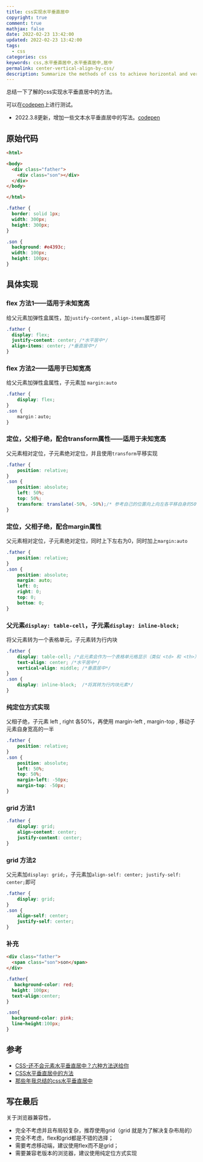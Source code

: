 ```yaml
---
title: css实现水平垂直居中
copyright: true
comment: true
mathjax: false
date: 2022-02-23 13:42:00
updated: 2022-02-23 13:42:00
tags:
  - css
categories: css
keywords: css,水平垂直居中,水平垂直居中,居中
permalink: center-vertical-align-by-css/
description: Summarize the methods of css to achieve horizontal and vertical centering.
---
```

总结一下了解的css实现水平垂直居中的方法。

可以在[codepen](https://codepen.io/xbuabc/pen/WNXyORe)上进行测试。

- 2022.3.8更新，增加一些文本水平垂直居中的写法。[codepen](https://codepen.io/xbuabc/pen/JjOqoLQ)
<!-- more -->
## 原始代码

```html
<html>

<body>
  <div class="father">
    <div class="son"></div>
  </div>
</body>

</html>
```

```css
.father {
  border: solid 1px;
  width: 300px;
  height: 300px;
}

.son {
  background: #e4393c;
  width: 100px;
  height: 100px;
}
```

## 具体实现

### flex 方法1——适用于未知宽高

给父元素加弹性盒属性，加`justify-content` , `align-items`属性即可

```css
.father {
  display: flex;
  justify-content: center; /*水平居中*/
  align-items: center; /*垂直居中*/
}
```

### flex 方法2——适用于已知宽高

给父元素加弹性盒属性，子元素加 `margin:auto`

```css
.father {
    display: flex;
}
.son {
    margin：auto;
}
```

### 定位，父相子绝，配合transform属性——适用于未知宽高

父元素相对定位，子元素绝对定位，并且使用`transform`平移实现

```css
.father {
    position: relative;
}
.son {
    position: absolute;
    left: 50%;
    top: 50%;
    transform: translate(-50%, -50%);/* 参考自己的位置向上向左各平移自身的50% */
}

```

### 定位，父相子绝，配合margin属性

父元素相对定位，子元素绝对定位，同时上下左右为0，同时加上`margin:auto`

```css
.father {
    position: relative;
}
.son {
    position: absolute;
    margin: auto;
    left: 0;
    right: 0;
    top: 0;
    bottom: 0;
}
```

### 父元素`display: table-cell`，子元素`display: inline-block;`

将父元素转为一个表格单元，子元素转为行内块

```css
.father {
    display: table-cell; /*此元素会作为一个表格单元格显示（类似 <td> 和 <th>）*/
    text-align: center; /*水平居中*/
    vertical-align: middle; /*垂直居中*/
}
.son {
    display: inline-block;  /*将其转为行内块元素*/
}
```

### 纯定位方式实现

父相子绝，子元素 left , right 各50%，再使用 margin-left , margin-top , 移动子元素自身宽高的一半

```css
.father {
    position: relative;
}
.son {
    position: absolute;
    left: 50%;
    top: 50%;
    margin-left: -50px;
    margin-top: -50px;
}
```

### grid 方法1

```css
.father {
    display: grid;
    align-content: center;
    justify-content: center;
}
```

### grid 方法2

父元素加`display: grid;`，子元素加`align-self: center; justify-self: center;`即可

```css
.father {
    display: grid;
}
.son {
    align-self: center; 
    justify-self: center;
}
```

### 补充

```html
<div class="father">
  <span class="son">son</span>
</div>
```

```css
.father{
   background-color: red;
  height: 100px;
  text-align:center;
}

.son{
  background-color: pink;
  line-height:100px;
}
```

## 参考

- [CSS-还不会元素水平垂直居中？六种方法送给你](https://juejin.cn/post/7053032960986972196)
- [CSS水平垂直居中的方法](https://juejin.cn/post/6978666858543054885)
- [那些年我总结的css水平垂直居中](https://juejin.cn/post/7062608828570796046)

## 写在最后

关于浏览器兼容性，

- 完全不考虑并且布局较复杂，推荐使用grid（grid 就是为了解决复杂布局的）
- 完全不考虑，flex和grid都是不错的选择；
- 需要考虑移动端，建议使用flex而不是grid；
- 需要兼容老版本的浏览器，建议使用纯定位方式实现
